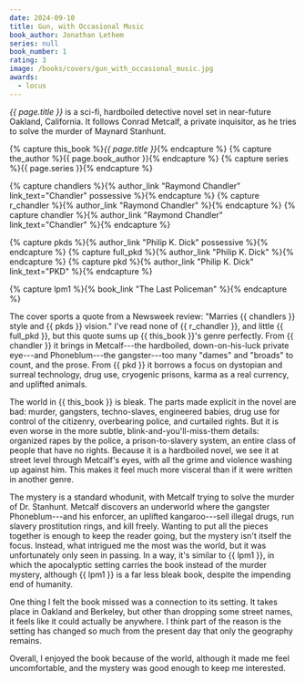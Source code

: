 ```yaml
---
date: 2024-09-10
title: Gun, with Occasional Music
book_author: Jonathan Lethem
series: null
book_number: 1
rating: 3
image: /books/covers/gun_with_occasional_music.jpg
awards:
  - locus
---
```


<cite class="book-title">{{ page.title }}</cite> is a sci-fi, hardboiled
detective novel set in near-future Oakland, California. It follows Conrad
Metcalf, a private inquisitor, as he tries to solve the murder of Maynard
Stanhunt.

{% capture this_book %}<cite class="book-title">{{ page.title }}</cite>{% endcapture %}
{% capture the_author %}<span class="author-name">{{ page.book_author }}</span>{% endcapture %}
{% capture series %}<span class="book-series">{{ page.series }}</span>{% endcapture %}

{% capture chandlers %}{% author_link "Raymond Chandler" link_text="Chandler" possessive %}{% endcapture %}
{% capture r_chandler %}{% author_link "Raymond Chandler" %}{% endcapture %}
{% capture chandler %}{% author_link "Raymond Chandler" link_text="Chandler" %}{% endcapture %}

{% capture pkds %}{% author_link "Philip K. Dick" possessive %}{% endcapture %}
{% capture full_pkd %}{% author_link "Philip K. Dick" %}{% endcapture %}
{% capture pkd %}{% author_link "Philip K. Dick" link_text="PKD" %}{% endcapture %}

{% capture lpm1 %}{% book_link "The Last Policeman" %}{% endcapture %}

The cover sports a quote from a Newsweek review: "Marries {{ chandlers }}
style and {{ pkds }} vision." I've read none of {{ r_chandler }}, and little
{{ full_pkd }}, but this quote sums up {{ this_book }}'s genre perfectly. From
{{ chandler }} it brings in Metcalf---the hardboiled, down-on-his-luck private
eye---and Phoneblum---the gangster---too many "dames" and "broads" to
count, and the prose. From {{ pkd }} it borrows a focus on dystopian and
surreal technology, drug use, cryogenic prisons, karma as a real currency, and
uplifted animals.

The world in {{ this_book }} is bleak. The parts made explicit in the novel
are bad: murder, gangsters, techno-slaves, engineered babies, drug use for
control of the citizenry, overbearing police, and curtailed rights. But it is
even worse in the more subtle, blink-and-you'll-miss-them details: organized
rapes by the police, a prison-to-slavery system, an entire class of people
that have no rights. Because it is a hardboiled novel, we see it at street
level through Metcalf's eyes, with all the grime and violence washing up
against him. This makes it feel much more visceral than if it were written in
another genre.

The mystery is a standard whodunit, with Metcalf trying to solve the murder of
Dr. Stanhunt. Metcalf discovers an underworld where the gangster
Phoneblum---and his enforcer, an uplifted kangaroo---sell illegal drugs, run
slavery prostitution rings, and kill freely. Wanting to put all the pieces
together is enough to keep the reader going, but the mystery isn't itself the
focus. Instead, what intrigued me the most was the world, but it was
unfortunately only seen in passing. In a way, it's similar to {{ lpm1 }}, in
which the apocalyptic setting carries the book instead of the murder mystery,
although {{ lpm1 }} is a far less bleak book, despite the impending end of
humanity.

One thing I felt the book missed was a connection to its setting. It takes
place in Oakland and Berkeley, but other than dropping some street names, it
feels like it could actually be anywhere. I think part of the reason is the
setting has changed so much from the present day that only the geography
remains.

Overall, I enjoyed the book because of the world, although it made me feel
uncomfortable, and the mystery was good enough to keep me interested.
